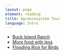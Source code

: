 ```yaml
---
layout: page
element: reading
title: Agroecosystem Tour                
language: Intro
---
```


- [Buck Island Ranch](http://www.maerc.org/)
- [More food with less](https://www.nature.org/magazine/archives/smart-growth.xml)
- [Flooding Rice for Birds](http://www.sacbee.com/opinion/op-ed/soapbox/article177978241.html)
